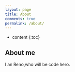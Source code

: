 ```yaml
---
layout: page
title: About
comments: true
permalink: /about/
---
```


* content
{:toc}



## About me

I an Reno,who will be code hero.

